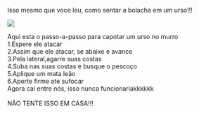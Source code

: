 <DOCTYPE html>
<head>
<style>
<h1>
 {color:pink}

<title>
como vencer um urso na porrada

</title>
</h1>

</style>
<body>






Isso mesmo que voce leu, como sentar a bolacha em um urso!!!

</html>
<img src="https://qph.cf2.quoracdn.net/main-qimg-ddcd6dfaf563c7936a35e4da33fb5d97-pjlq">

<p>Aqui esta o passo-a-passo para capotar um urso no murro<br>
1.Espere ele atacar<br>
2.Assim que ele atacar, se abaixe e avance<br>
3.Pela lateral,agarre suas costas<br>
4.Suba nas suas costas e busque o pescoço<br>
5.Aplique um mata leão<br>
6.Aperte firme ate sufocar<br>
Agora cai entre nós, isso nunca funcionariakkkkkk<br>
<br>
NÂO TENTE ISSO EM CASA!!!<br>
</p>
</body>
</html>
